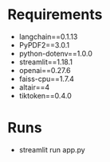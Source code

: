 # Requirements
* langchain==0.1.13  
* PyPDF2==3.0.1  
* python-dotenv==1.0.0  
* streamlit==1.18.1  
* openai==0.27.6  
* faiss-cpu==1.7.4  
* altair==4  
* tiktoken==0.4.0  

# Runs
* streamlit run app.py
